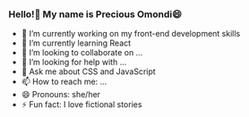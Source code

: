 ### Hello!👋 My name is Precious Omondi😄 

- 🔭 I’m currently working on my front-end development skills
- 🌱 I’m currently learning React
- 👯 I’m looking to collaborate on ...
- 🤔 I’m looking for help with ...
- 💬 Ask me about CSS and JavaScript
- 📫 How to reach me: ...
- 😄 Pronouns: she/her
- ⚡ Fun fact: I love fictional stories

